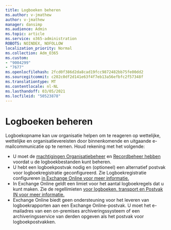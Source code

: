 ```yaml
---
title: Logboeken beheren
ms.author: v-jmathew
author: v-jmathew
manager: dansimp
ms.audience: Admin
ms.topic: article
ms.service: o365-administration
ROBOTS: NOINDEX, NOFOLLOW
localization_priority: Normal
ms.collection: Adm_O365
ms.custom:
- "9004299"
- "7677"
ms.openlocfilehash: 2fcd0f386d2da8cad19fcc9872482bb75fe00dd2
ms.sourcegitcommit: c202c0df2d141e63f4f7eb13a56efbfc2f57348f
ms.translationtype: MT
ms.contentlocale: nl-NL
ms.lasthandoff: 03/05/2021
ms.locfileid: "50523878"
---
```

# <a name="manage-journaling"></a>Logboeken beheren

Logboekopname kan uw organisatie helpen om te reageren op wettelijke, wettelijke en organisatievereisten door binnenkomende en uitgaande e-mailcommunicatie op te nemen. Houd rekening met het volgende:

* U moet de [machtigingen Organisatiebeheer](https://go.microsoft.com/fwlink/?linkid=2115259) en [Recordbeheer hebben](https://go.microsoft.com/fwlink/?linkid=2115469) voordat u de logboekbestanden kunt beheren.
* U hebt een logboekpostvak nodig en (optioneel) een alternatief postvak voor logboekregistratie geconfigureerd. Zie Logboekregistratie configureren [in Exchange Online voor meer informatie.](https://go.microsoft.com/fwlink/?linkid=2115260)
* In Exchange Online geldt een limiet voor het aantal logboekregels dat u kunt maken. Zie de regellimieten [voor logboeken, transport en Postvak IN voor meer informatie.](https://go.microsoft.com/fwlink/?linkid=2115261)
* Exchange Online biedt geen ondersteuning voor het leveren van logboekrapporten aan een Exchange Online-postvak. U moet het e-mailadres van een on-premises archiveringssysteem of een archiveringsservice van derden opgeven als het postvak voor logboekpostvakken.
